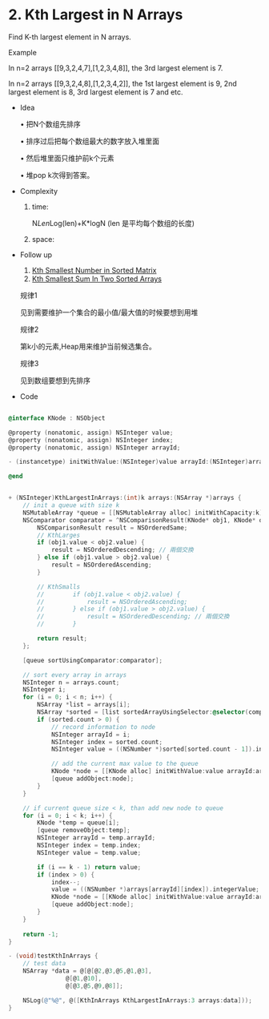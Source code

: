 # 2. Kth Largest in N Arrays

Find K-th largest element in N arrays.

Example

In n=2 arrays [[9,3,2,4,7],[1,2,3,4,8]], the 3rd largest element is 7.

In n=2 arrays [[9,3,2,4,8],[1,2,3,4,2]], the 1st largest element is 9, 2nd largest element is 8, 3rd largest element is 7 and etc.

* Idea

	• 把N个数组先排序
		• 排序过后把每个数组最大的数字放入堆里面	• 然后堆里面只维护前k个元素	• 堆pop k次得到答案。
	
* Complexity
	1. time:
	 
		N*Len*Log(len)+K*logN (len 是平均每个数组的长度)
	
	2. space: 

* Follow up

	1. [Kth Smallest Number in Sorted Matrix](http://www.lintcode.com/en/problem/kth-smallest-number-in-sorted-matrix/)
	2. [Kth Smallest Sum In Two Sorted Arrays](http://www.lintcode.com/en/problem/kth-smallest-sum-in-two-sorted-arrays/)

	规律1
	 	见到需要维护一个集合的最小值/最大值的时候要想到用堆 

   规律2   第k小的元素,Heap用来维护当前候选集合。 
	
   规律3	见到数组要想到先排序

* Code

``` objective-c

@interface KNode : NSObject

@property (nonatomic, assign) NSInteger value;
@property (nonatomic, assign) NSInteger index;
@property (nonatomic, assign) NSInteger arrayId;

- (instancetype) initWithValue:(NSInteger)value arrayId:(NSInteger)arrayId index:(NSInteger)index;

@end

```

``` objective-c

+ (NSInteger)KthLargestInArrays:(int)k arrays:(NSArray *)arrays {
    // init a queue with size k
    NSMutableArray *queue = [[NSMutableArray alloc] initWithCapacity:k];
    NSComparator comparator = ^NSComparisonResult(KNode* obj1, KNode* obj2) {
        NSComparisonResult result = NSOrderedSame;
        // KthLarges
        if (obj1.value < obj2.value) {
            result = NSOrderedDescending; // 兩個交換
        } else if (obj1.value > obj2.value) {
            result = NSOrderedAscending;
        }

        // KthSmalls
        //        if (obj1.value < obj2.value) {
        //            result = NSOrderedAscending;
        //        } else if (obj1.value > obj2.value) {
        //            result = NSOrderedDescending; // 兩個交換
        //        }

        return result;
    };

    [queue sortUsingComparator:comparator];

    // sort every array in arrays
    NSInteger n = arrays.count;
    NSInteger i;
    for (i = 0; i < n; i++) {
        NSArray *list = arrays[i];
        NSArray *sorted = [list sortedArrayUsingSelector:@selector(compare:)];
        if (sorted.count > 0) {
            // record information to node
            NSInteger arrayId = i;
            NSInteger index = sorted.count;
            NSInteger value = ((NSNumber *)sorted[sorted.count - 1]).integerValue;

            // add the current max value to the queue
            KNode *node = [[KNode alloc] initWithValue:value arrayId:arrayId index:index];
            [queue addObject:node];
        }
    }

    // if current queue size < k, than add new node to queue
    for (i = 0; i < k; i++) {
        KNode *temp = queue[i];
        [queue removeObject:temp];
        NSInteger arrayId = temp.arrayId;
        NSInteger index = temp.index;
        NSInteger value = temp.value;

        if (i == k - 1) return value;
        if (index > 0) {
            index--;
            value = ((NSNumber *)arrays[arrayId][index]).integerValue;
            KNode *node = [[KNode alloc] initWithValue:value arrayId:arrayId index:index];
            [queue addObject:node];
        }
    }
    
    return -1;
}

```

``` objective-c
- (void)testKthInArrays {
    // test data
    NSArray *data = @[@[@2,@3,@5,@1,@3],
                @[@1,@10],
                @[@3,@5,@9,@8]];

    NSLog(@"%@", @([KthInArrays KthLargestInArrays:3 arrays:data]));
}
```
